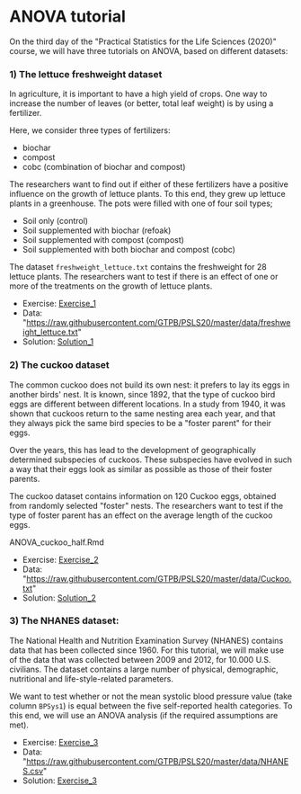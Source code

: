 # ANOVA tutorial

On the third day of the "Practical Statistics for the Life Sciences (2020)" course, we will have three tutorials on ANOVA, based on different datasets:

### 1) The  lettuce freshweight dataset

In agriculture, it is important to have a high yield of crops. One way to increase the number of leaves (or better, total leaf weight) 
is by using a fertilizer.  

Here, we consider three types of fertilizers:
- biochar
- compost
- cobc (combination of biochar and compost)

The researchers want to find out if either of these fertilizers have a positive influence
on the growth of lettuce plants. To this end, they grew up lettuce plants in a greenhouse. The pots were filled with
one of four soil types;

- Soil only (control)
- Soil supplemented with biochar (refoak)
- Soil supplemented with compost (compost)
- Soil supplemented with both biochar and compost (cobc)

The dataset `freshweight_lettuce.txt` contains the freshweight for 28 lettuce plants. 
The researchers want to test if  there is an effect of one or more of the treatments on the growth of lettuce plants.

- Exercise: [Exercise_1](./ANOVA_lettuce_plants_half.html)
- Data: "https://raw.githubusercontent.com/GTPB/PSLS20/master/data/freshweight_lettuce.txt"
- Solution: [Solution_1](./ANOVA_lettuce_plants.html)


### 2) The cuckoo dataset 

The common cuckoo does not build its own nest: it prefers to lay its eggs in another birds' nest. It is known, since 1892,
that the type of cuckoo bird eggs are different between different locations. In a study from 1940, it was shown that cuckoos return
to the same nesting area each year, and that they always pick the same bird species to be a "foster parent" for their eggs.

Over the years, this has lead to the development of geographically determined subspecies of cuckoos. These subspecies have evolved in
such a way that their eggs look as similar as possible as those of their foster parents.

The cuckoo dataset contains information on 120 Cuckoo eggs, obtained from randomly selected "foster" nests.
The researchers want to test if the type of foster parent has an effect on the average length of the cuckoo eggs. 

ANOVA_cuckoo_half.Rmd

- Exercise: [Exercise_2](./ANOVA_cuckoo_half.html) 
- Data: "https://raw.githubusercontent.com/GTPB/PSLS20/master/data/Cuckoo.txt"
- Solution: [Solution_2](./ANOVA_cuckoo.html) 


### 3) The NHANES dataset:

The National Health and Nutrition Examination Survey (NHANES) contains data that has been collected since 1960. 
For this tutorial, we will make use of the data that was collected  between 2009 and  2012, for 10.000 U.S. civilians. 
The dataset contains a large number of physical, demographic, nutritional and life-style-related parameters.

We want to test whether or not the mean systolic blood pressure value (take column `BPSys1`) is equal between the five self-reported
health categories. To this end, we will use an ANOVA analysis (if the required assumptions are met).

- Exercise: [Exercise_3](./ANOVA_NHANES_half.html) 
- Data: "https://raw.githubusercontent.com/GTPB/PSLS20/master/data/NHANES.csv"
- Solution: [Exercise_3](./ANOVA_NHANES.html) 


